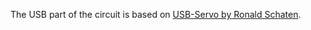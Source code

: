 The USB part of the circuit is based on [USB-Servo by Ronald Schaten](http://www.schatenseite.de/index.php?id=219&L=2).

